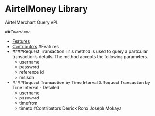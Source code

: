 # AirtelMoney Library

Airtel Merchant Query API.

##Overview
  * [Features](#features)
  * [Contributors](#contributors)
#Features
  * ####Request Transaction
  This method is used to query a particular transaction’s details. The method accepts the following parameters.
    - username
    - password
    - reference id
    - msisdn
  * ####Request Transaction by Time Interval & Request Transaction by Time Interval - Detailed
      - username
      - password
      - timefrom
      - timeto
#Contributors
    Derrick Rono
    Joseph Mokaya

  
  
